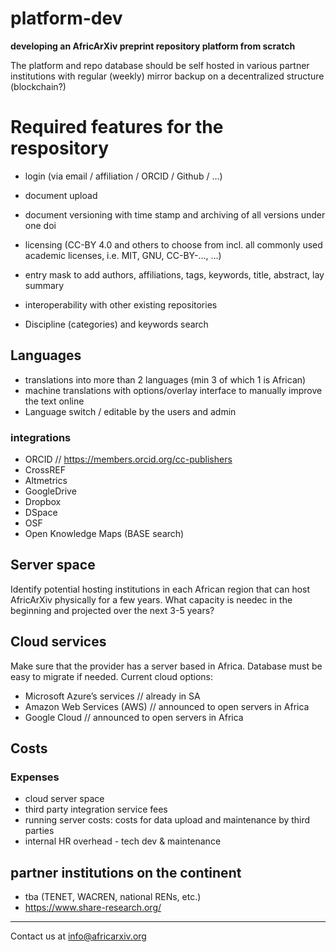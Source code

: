 # platform-dev
**developing an AfricArXiv preprint repository platform from scratch**

The platform and repo database should be self hosted in various partner institutions with regular (weekly) mirror backup on a decentralized structure (blockchain?)


# Required features for the respository
- login (via email / affiliation / ORCID / Github / …)
- document upload
- document versioning with time stamp and archiving of all versions under one doi
- licensing (CC-BY 4.0 and others to choose from incl. all commonly used academic licenses, i.e. MIT, GNU, CC-BY-…, …)

- entry mask to add authors, affiliations, tags, keywords, title, abstract, lay summary
- interoperability with other existing repositories
- Discipline (categories) and keywords search



## Languages
- translations into more than 2 languages (min 3 of which 1 is African)
- machine translations with options/overlay interface to manually improve the text online
- Language switch / editable by the users and admin


### integrations
- ORCID // https://members.orcid.org/cc-publishers
- CrossREF
- Altmetrics
- GoogleDrive
- Dropbox
- DSpace
- OSF
- Open Knowledge Maps (BASE search)


## Server space
Identify potential hosting institutions in each African region that can host AfricArXiv physically for a few years.
What capacity is needec in the beginning and projected over the next 3-5 years?


## Cloud services
Make sure that the provider has a server based in Africa. Database must be easy to migrate if needed.
Current cloud options:
- Microsoft Azure’s services // already in SA
- Amazon Web Services (AWS) // announced to open servers in Africa
- Google Cloud // announced to open servers in Africa


## Costs
### Expenses
- cloud server space
- third party integration service fees
- running server costs: costs for data upload and maintenance by third parties
- internal HR overhead - tech dev & maintenance

## partner institutions on the continent
- tba (TENET, WACREN, national RENs, etc.)
- https://www.share-research.org/



---

Contact us at info@africarxiv.org
